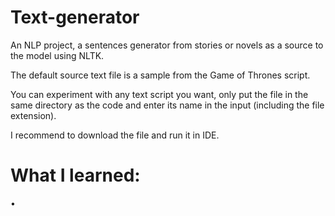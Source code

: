 # Text-generator
An NLP project, a sentences generator from stories or novels as a source to the model using NLTK.

The default source text file is a sample from the Game of Thrones script.

You can experiment with any text script you want, only put the file in the same directory as the code and enter its name in the input (including the file extension).

I recommend to download the file and run it in IDE.

# What I learned:
•
